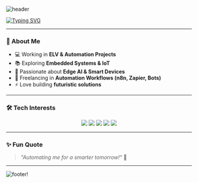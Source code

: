 ![header](https://capsule-render.vercel.app/api?type=waving&color=0:00f260,100:0575e6&height=200&section=header&text=Abishek%20MS&fontSize=40&fontColor=fff)

[![Typing SVG](https://readme-typing-svg.herokuapp.com?size=22&color=00F7FF&center=true&vCenter=true&width=600&lines=🚀+ELV+Project+Engineer;⚡+Embedded+IoT+%26+Edge+AI+Learner;🤖+Automation+Workflow+Freelancer;🌟+Tech+Explorer+%7C+Futuristic+Thinker)](https://git.io/typing-svg)

---

### 🌟 About Me  
- 💻 Working in **ELV & Automation Projects**  
- 📚 Exploring **Embedded Systems & IoT**  
- 🤖 Passionate about **Edge AI & Smart Devices**  
- 🎯 Freelancing in **Automation Workflows (n8n, Zapier, Bots)**  
- ⚡ Love building **futuristic solutions**  

---

### 🛠️ Tech Interests  
<p align="center">
  <img src="https://img.shields.io/badge/Embedded%20Systems-00979D?style=for-the-badge&logo=arduino&logoColor=white" />
  <img src="https://img.shields.io/badge/IoT-FF6F00?style=for-the-badge&logo=esphome&logoColor=white" />
  <img src="https://img.shields.io/badge/Automation-F05032?style=for-the-badge&logo=zapier&logoColor=white" />
  <img src="https://img.shields.io/badge/Edge%20AI-8E2DE2?style=for-the-badge&logo=tensorflow&logoColor=white" />
  <img src="https://img.shields.io/badge/Python-3776AB?style=for-the-badge&logo=python&logoColor=white" />
</p>

---

### ✨ Fun Quote  
> *"Automating me for a smarter tomorrow!"* 🚀  

---

![footer](https://capsule-render.vercel.app/api?type=waving&color=0:0575e6,100:00f260&height=150&section=footer)!

